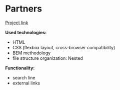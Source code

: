 # Partners

[Project link](https://our-partners.vercel.app/)

**Used technologies:**
* HTML
* CSS (flexbox layout, cross-browser compatibility)
* BEM methodology
* file structure organization: Nested

**Functionality:**
* search line
* external links
